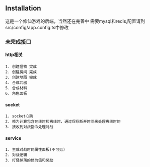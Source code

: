 ## Installation

这是一个修仙游戏的后端，当然还在完善中
需要mysql和redis,配置请到src/config/app.config.ts中修改

### 未完成接口
#### http相关
    1. 创建怪物 完成
    2. 创建房间 完成
    3. 创建地图 完成
    4. 合成武器
    5. 合成材料
    6. 角色面板
#### socket
    1. socket心跳
    2. 修为计算包含在线时和离线时，通过保存断开时间来处理离线时的
    3. 接收到对战指令处理对战
#### service
    1. 生成对战时的属性面板(不可见)
    2. 对战逻辑
    3. 打怪掉落的修为值和奖励